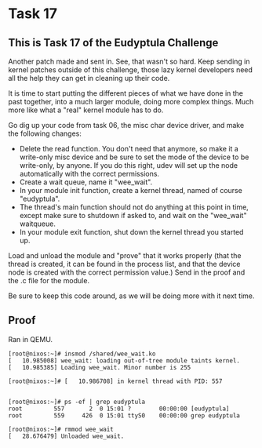 # Task 17

## This is Task 17 of the Eudyptula Challenge

Another patch made and sent in.  See, that wasn't so hard.  Keep sending
in kernel patches outside of this challenge, those lazy kernel
developers need all the help they can get in cleaning up their code.

It is time to start putting the different pieces of what we have done in
the past together, into a much larger module, doing more complex things.
Much more like what a "real" kernel module has to do.

Go dig up your code from task 06, the misc char device driver, and make
the following changes:

 - Delete the read function.  You don't need that anymore, so make it a
   write-only misc device and be sure to set the mode of the device to
   be write-only, by anyone.  If you do this right, udev will set up the
   node automatically with the correct permissions.
 - Create a wait queue, name it "wee_wait".
 - In your module init function, create a kernel thread, named of course
   "eudyptula".
 - The thread's main function should not do anything at this point in
   time, except make sure to shutdown if asked to, and wait on the
   "wee_wait" waitqueue.
 - In your module exit function, shut down the kernel thread you started
   up.

Load and unload the module and "prove" that it works properly (that the
thread is created, it can be found in the process list, and that the
device node is created with the correct permission value.)  Send in the
proof and the .c file for the module.

Be sure to keep this code around, as we will be doing more with it next
time.

## Proof

Ran in QEMU.

```
[root@nixos:~]# insmod /shared/wee_wait.ko
[   10.985008] wee_wait: loading out-of-tree module taints kernel.
[   10.985385] Loading wee_wait. Minor number is 255

[root@nixos:~]# [   10.986708] in kernel thread with PID: 557


[root@nixos:~]# ps -ef | grep eudyptula
root         557       2  0 15:01 ?        00:00:00 [eudyptula]
root         559     426  0 15:01 ttyS0    00:00:00 grep eudyptula

[root@nixos:~]# rmmod wee_wait
[   28.676479] Unloaded wee_wait.
```
